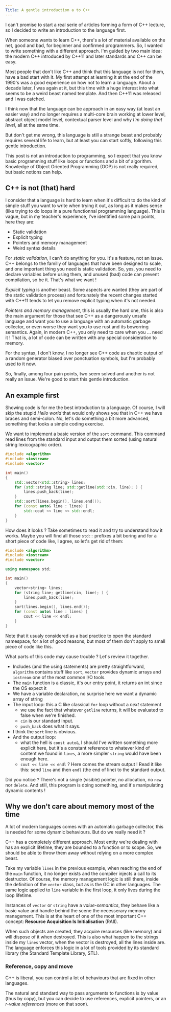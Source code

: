 ```yaml
---
Title: A gentle introduction a to C++
---
```


I can't promise to start a real serie of articles forming a form of C++ lecture, so I decided to write an
introduction to the language first.

When someone wants to learn C++, there's a lot of material available on the net, good and bad, for
beginner and confirmed programmers. So, I wanted to write something with a different approach. I'm guided
by two main idea: the modern C++ introduced by C++11 and later standards and C++ can be easy.

Most people that don't like C++ and think that this language is not for them, have a bad start with it.
My first attempt at learning it at the end of the 1990's was a good experience on how not to learn a
language. About a decade later, I was again at it, but this time with a huge interest into what seems to
be a weird beast named template. And then C++11 was released and I was catched.

I think now that the language can be approach in an easy way (at least an easier way) and no longer
requires a multi-core brain working at lower level, abstract object model level, contextual parser level
and why *I'm doing that level*, all at the same time.

But don't get me wrong, this language is still a strange beast and probably requires several life to
learn, but at least you can start softly, following this gentle introduction.

This post is not an introduction to programming, so I expect that you know basic programming stuff like
loops or functions and a bit of algorithm. Knowledge of Object Oriented Programming (OOP) is not really
required, but basic notions can help.

## C++ is not (that) hard ##

I consider that a language is hard to learn when it's difficult to do the kind of simple stuff you want
to write when trying it out, as long as it makes sense (like trying to do loops in a pure functionnal
programming language). This is vague, but in my teacher's experience, I've identified some pain points,
here they are:

* Static validation
* Explicit typing
* Pointers and memory management
* Weird syntax details

For *static validation*, I can't do anything for you. It's a feature, not an issue. C++ belongs to the
familly of languages that have been designed to scale, and one important thing you need is static
validation. So, yes, you need to declare variables before using them, and unused (bad) code can prevent
compilation, so be it. That's what we want !

*Explicit typing* is another beast. Some aspects are wanted (they are part of the static validation
process) and fortunately the recent changes started with C++11 tends to let you remove explicit typing
when it's not needed.

*Pointers and memory management*, this is usually the hard one, this is also the main argument for those
that see C++ as a dangerously unsafe language and want you to use a language with an automatic garbage
collector, or even worse they want you to use rust and its boworring semantics. Again, in modern C++, you
only need to care when you ... need it ! That is, a lot of code can be written with any special
consideration to memory.

For the syntax, I don't know, I no longer see C++ code as chaotic output of a random generator biased
over ponctuation symbols, but I'm probably used to it now.

So, finally, among four pain points, two seem solved and another is not really an issue. We're good to
start this gentle introduction.

## An example first ##

Showing code is for me the best introduction to a language. Of course, I will skip the stupid *Hello
world* that would only shows you that in C++ we have braces and semi-colon. No, let's do something a bit
more advanced, something that looks a simple coding exercise.

We want to implement a basic version of the `sort` command. This command read lines from the standard
input and output them sorted (using natural string lexicographic order).

```cpp
#include <algorithm>
#include <iostream>
#include <vector>

int main()
{
    std::vector<std::string> lines;
    for (std::string line; std::getline(std::cin, line); ) {
        lines.push_back(line);
    }
    std::sort(lines.begin(), lines.end());
    for (const auto& line : lines) {
        std::cout << line << std::endl;
    }
}
```

How does it looks ? Take sometimes to read it and try to understand how it works. Maybe you will find all
those `std::` prefixes a bit boring and for a short piece of code like, I agree, so let's get rid of
them:

```cpp
#include <algorithm>
#include <iostream>
#include <vector>

using namespace std;

int main()
{
    vector<string> lines;
    for (string line; getline(cin, line); ) {
        lines.push_back(line);
    }
    sort(lines.begin(), lines.end());
    for (const auto& line : lines) {
        cout << line << endl;
    }
}
```

Note that it usualy considered as a bad practice to open the standard namespace, for a lot of good
reasons, but most of them don't apply to small piece of code like this.

What parts of this code may cause trouble ? Let's review it together.

* Includes (and the using statements) are pretty straightforward, `algorithm` contains stuff like `sort`,
  `vector` provides dynamic arrays and `iostream` one of the most common I/O tools.
* The `main` function is a classic, it's our entry point, it returns an int since the OS expect it
* We have a variable declaration, no surprise here we want a dynamic array of string
* The input loop: this a C like classical `for` loop without a *next* statement
    * we use the fact that whatever `getline` returns, it will be evaluated to false when we're finished.
    * `cin` is our standard input.
    * `push_back` does what it says.
* I think the `sort` line is obvious.
* And the output loop:
    * what the hell is `const auto&`, I should I've written something more explicit here, but it's a
    constant reference to whatever kind of content we found in `lines`, a more simpler `string` would
    have been enough here.
    * `cout << line << endl` ? Here comes the stream output ! Read it like this: send `line` and then
    `endl` (the end of line) to the standard output.

Did you notice ? There's not a single (visible) pointer, no allocation, no `new` nor `delete`. And still,
this program is doing something, and it's manipulating dynamic contents !

## Why we don't care about memory most of the time ##

A lot of modern languages comes with an automatic garbage collector, this is needed for some dynamic
behaviours. But do we really need it ?

C++ has a completely different approach. Most entity we're dealing with has an explicit lifetime, they
are bounded to a function or to scope. So, we should be able to throw them away without relying on a more
complex beast.

Take my variable `lines` in the previous example, when reaching the end of the `main` function, it no
longer exists and the compiler injects a call to its destructor. Of course, the memory management logic
is still there, inside the definition of the `vector` class, but as is the GC in other languages. The
same logic applied to `line` variable in the first loop, it only lives during the loop lifetime.

Instances of `vector` or `string` have a *value-semantics*, they behave like a basic value and handle
behind the scene the necesserary memory management. This is at the heart of one of the most important C++
concept: **Resource Acquisition Is Initialisation** (RAII).

When such objects are created, they acquire resources (like memory) and will dispose of it when
destroyed. This is also what happen to the strings inside my `lines` vector, when the vector is
destroyed, all the lines inside are. The language enforces this logic in a lot of tools provided by its
standard library (the Standard Template Library, STL).

### Reference, copy and move ###

C++ is liberal, you can control a lot of behaviours that are fixed in other languages.

The natural and standard way to pass arguments to functions is by value (thus by copy), but you can
decide to use references, explicit pointers, or an *r-value references* (more on that soon).
